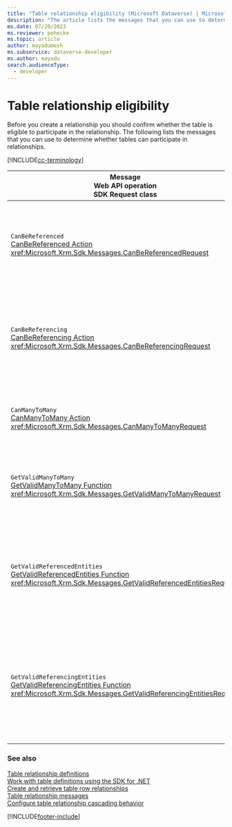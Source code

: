 ```yaml
---
title: "Table relationship eligibility (Microsoft Dataverse) | Microsoft Docs" 
description: "The article lists the messages that you can use to determine whether tables can participate in relationships" 
ms.date: 07/20/2023
ms.reviewer: pehecke
ms.topic: article
author: mayadumesh 
ms.subservice: dataverse-developer
ms.author: mayadu
search.audienceType: 
  - developer
---
```

# Table relationship eligibility

Before you create a relationship you should confirm whether the table is eligible to participate in the relationship. The following lists the messages that you can use to determine whether tables can participate in relationships.  

[!INCLUDE[cc-terminology](includes/cc-terminology.md)]
  
|Message<br />Web API operation<br />SDK Request class|Description|
|-------------|-----------------|
|`CanBeReferenced`</br>[CanBeReferenced Action](xref:Microsoft.Dynamics.CRM.CanBeReferenced)<br /><xref:Microsoft.Xrm.Sdk.Messages.CanBeReferencedRequest>|Checks whether the specified table can be the primary table (one) in a one-to-many relationship.|
|`CanBeReferencing`</br>[CanBeReferencing Action](xref:Microsoft.Dynamics.CRM.CanBeReferencing)<br /><xref:Microsoft.Xrm.Sdk.Messages.CanBeReferencingRequest>|Checks whether the specified table can be the referencing table (many) in a one-to-many relationship.|
|`CanManyToMany`</br>[CanManyToMany Action](xref:Microsoft.Dynamics.CRM.CanManyToMany)<br /><xref:Microsoft.Xrm.Sdk.Messages.CanManyToManyRequest>|Checks whether the table can participate in a many-to-many relationship.|
|`GetValidManyToMany`</br>[GetValidManyToMany Function](xref:Microsoft.Dynamics.CRM.GetValidManyToMany)<br /><xref:Microsoft.Xrm.Sdk.Messages.GetValidManyToManyRequest>|Returns the set of tables that can participate in a many-to-many relationship.|
|`GetValidReferencedEntities`</br>[GetValidReferencedEntities Function](xref:Microsoft.Dynamics.CRM.GetValidReferencedEntities)<br /><xref:Microsoft.Xrm.Sdk.Messages.GetValidReferencedEntitiesRequest>|Returns the set of tables that are valid as the primary table (one) from the specified table in a one-to-many relationship.|
|`GetValidReferencingEntities`</br>[GetValidReferencingEntities Function](xref:Microsoft.Dynamics.CRM.GetValidReferencingEntities)<br /><xref:Microsoft.Xrm.Sdk.Messages.GetValidReferencingEntitiesRequest>|Returns the set of tables that are valid as the related table (many) to the specified table in a one-to-many relationship.|
  
### See also

[Table relationship definitions](entity-relationship-metadata.md)   
[Work with table definitions using the SDK for .NET](org-service/work-with-metadata.md)   
[Create and retrieve table row relationships](org-service/metadata-relationshipmetadata.md)   
[Table relationship messages](entity-relationship-metadata-messages.md)   
[Configure table relationship cascading behavior](configure-entity-relationship-cascading-behavior.md)   


[!INCLUDE[footer-include](../../includes/footer-banner.md)]
